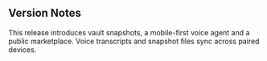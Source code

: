 ## Version Notes

This release introduces vault snapshots, a mobile-first voice agent and a public marketplace. Voice transcripts and snapshot files sync across paired devices.
